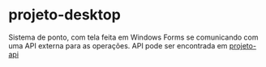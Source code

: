 # projeto-desktop

Sistema de ponto, com tela feita em Windows Forms se comunicando com uma API externa para as operações. API pode ser encontrada em [projeto-api](https://github.com/trabalho-lp4el/projeto-api)
